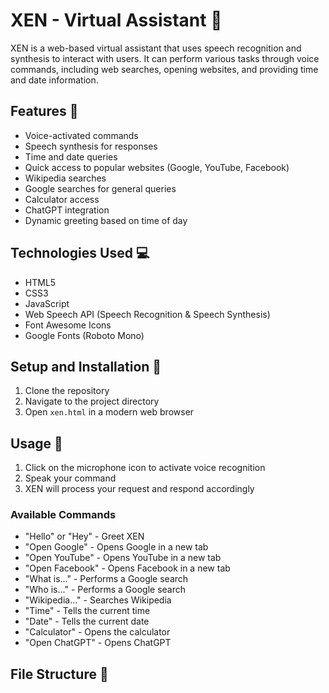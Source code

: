 # XEN - Virtual Assistant 🤖

XEN is a web-based virtual assistant that uses speech recognition and synthesis to interact with users. It can perform various tasks through voice commands, including web searches, opening websites, and providing time and date information.

## Features 🌟

- Voice-activated commands
- Speech synthesis for responses
- Time and date queries
- Quick access to popular websites (Google, YouTube, Facebook)
- Wikipedia searches
- Google searches for general queries
- Calculator access
- ChatGPT integration
- Dynamic greeting based on time of day

## Technologies Used 💻

- HTML5
- CSS3
- JavaScript
- Web Speech API (Speech Recognition & Speech Synthesis)
- Font Awesome Icons
- Google Fonts (Roboto Mono)

## Setup and Installation 🚀

1. Clone the repository
2. Navigate to the project directory
3. Open `xen.html` in a modern web browser

## Usage 🎯

1. Click on the microphone icon to activate voice recognition
2. Speak your command
3. XEN will process your request and respond accordingly

### Available Commands

- "Hello" or "Hey" - Greet XEN
- "Open Google" - Opens Google in a new tab
- "Open YouTube" - Opens YouTube in a new tab
- "Open Facebook" - Opens Facebook in a new tab
- "What is..." - Performs a Google search
- "Who is..." - Performs a Google search
- "Wikipedia..." - Searches Wikipedia
- "Time" - Tells the current time
- "Date" - Tells the current date
- "Calculator" - Opens the calculator
- "Open ChatGPT" - Opens ChatGPT

## File Structure 📁
